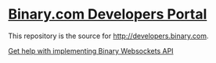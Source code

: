 # [Binary.com Developers Portal](https://developers.binary.com)

This repository is the source for http://developers.binary.com.

[Get help with implementing Binary Websockets API](https://binary.vanillacommunity.com)
